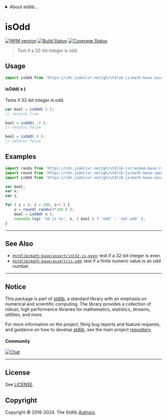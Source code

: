 <!--

@license Apache-2.0

Copyright (c) 2018 The Stdlib Authors.

Licensed under the Apache License, Version 2.0 (the "License");
you may not use this file except in compliance with the License.
You may obtain a copy of the License at

   http://www.apache.org/licenses/LICENSE-2.0

Unless required by applicable law or agreed to in writing, software
distributed under the License is distributed on an "AS IS" BASIS,
WITHOUT WARRANTIES OR CONDITIONS OF ANY KIND, either express or implied.
See the License for the specific language governing permissions and
limitations under the License.

-->


<details>
  <summary>
    About stdlib...
  </summary>
  <p>We believe in a future in which the web is a preferred environment for numerical computation. To help realize this future, we've built stdlib. stdlib is a standard library, with an emphasis on numerical and scientific computation, written in JavaScript (and C) for execution in browsers and in Node.js.</p>
  <p>The library is fully decomposable, being architected in such a way that you can swap out and mix and match APIs and functionality to cater to your exact preferences and use cases.</p>
  <p>When you use stdlib, you can be absolutely certain that you are using the most thorough, rigorous, well-written, studied, documented, tested, measured, and high-quality code out there.</p>
  <p>To join us in bringing numerical computing to the web, get started by checking us out on <a href="https://github.com/stdlib-js/stdlib">GitHub</a>, and please consider <a href="https://opencollective.com/stdlib">financially supporting stdlib</a>. We greatly appreciate your continued support!</p>
</details>

# isOdd

[![NPM version][npm-image]][npm-url] [![Build Status][test-image]][test-url] [![Coverage Status][coverage-image]][coverage-url] <!-- [![dependencies][dependencies-image]][dependencies-url] -->

> Test if a 32-bit integer is odd.



<section class="usage">

## Usage

```javascript
import isOdd from 'https://cdn.jsdelivr.net/gh/stdlib-js/math-base-assert-int32-is-odd@deno/mod.js';
```

#### isOdd( x )

Tests if 32-bit integer is odd.

```javascript
var bool = isOdd( 5 );
// returns true

bool = isOdd( -2 );
// returns false

bool = isOdd( 0 );
// returns false
```

</section>

<!-- /.usage -->

<section class="notes">

</section>

<!-- /.notes -->

<section class="examples">

## Examples

<!-- eslint no-undef: "error" -->

```javascript
import randu from 'https://cdn.jsdelivr.net/gh/stdlib-js/random-base-randu@deno/mod.js';
import round from 'https://cdn.jsdelivr.net/gh/stdlib-js/math-base-special-round@deno/mod.js';
import isOdd from 'https://cdn.jsdelivr.net/gh/stdlib-js/math-base-assert-int32-is-odd@deno/mod.js';

var bool;
var x;
var i;

for ( i = 0; i < 100; i++ ) {
    x = round( randu()*100.0 );
    bool = isOdd( x );
    console.log( '%d is %s', x, ( bool ) ? 'odd' : 'not odd' );
}
```

</section>

<!-- /.examples -->

<!-- Section for related `stdlib` packages. Do not manually edit this section, as it is automatically populated. -->

<section class="related">

* * *

## See Also

-   <span class="package-name">[`@stdlib/math-base/assert/int32-is-even`][@stdlib/math/base/assert/int32-is-even]</span><span class="delimiter">: </span><span class="description">test if a 32-bit integer is even.</span>
-   <span class="package-name">[`@stdlib/math-base/assert/is-odd`][@stdlib/math/base/assert/is-odd]</span><span class="delimiter">: </span><span class="description">test if a finite numeric value is an odd number.</span>

</section>

<!-- /.related -->

<!-- Section for all links. Make sure to keep an empty line after the `section` element and another before the `/section` close. -->


<section class="main-repo" >

* * *

## Notice

This package is part of [stdlib][stdlib], a standard library with an emphasis on numerical and scientific computing. The library provides a collection of robust, high performance libraries for mathematics, statistics, streams, utilities, and more.

For more information on the project, filing bug reports and feature requests, and guidance on how to develop [stdlib][stdlib], see the main project [repository][stdlib].

#### Community

[![Chat][chat-image]][chat-url]

---

## License

See [LICENSE][stdlib-license].


## Copyright

Copyright &copy; 2016-2024. The Stdlib [Authors][stdlib-authors].

</section>

<!-- /.stdlib -->

<!-- Section for all links. Make sure to keep an empty line after the `section` element and another before the `/section` close. -->

<section class="links">

[npm-image]: http://img.shields.io/npm/v/@stdlib/math-base-assert-int32-is-odd.svg
[npm-url]: https://npmjs.org/package/@stdlib/math-base-assert-int32-is-odd

[test-image]: https://github.com/stdlib-js/math-base-assert-int32-is-odd/actions/workflows/test.yml/badge.svg?branch=main
[test-url]: https://github.com/stdlib-js/math-base-assert-int32-is-odd/actions/workflows/test.yml?query=branch:main

[coverage-image]: https://img.shields.io/codecov/c/github/stdlib-js/math-base-assert-int32-is-odd/main.svg
[coverage-url]: https://codecov.io/github/stdlib-js/math-base-assert-int32-is-odd?branch=main

<!--

[dependencies-image]: https://img.shields.io/david/stdlib-js/math-base-assert-int32-is-odd.svg
[dependencies-url]: https://david-dm.org/stdlib-js/math-base-assert-int32-is-odd/main

-->

[chat-image]: https://img.shields.io/gitter/room/stdlib-js/stdlib.svg
[chat-url]: https://app.gitter.im/#/room/#stdlib-js_stdlib:gitter.im

[stdlib]: https://github.com/stdlib-js/stdlib

[stdlib-authors]: https://github.com/stdlib-js/stdlib/graphs/contributors

[umd]: https://github.com/umdjs/umd
[es-module]: https://developer.mozilla.org/en-US/docs/Web/JavaScript/Guide/Modules

[deno-url]: https://github.com/stdlib-js/math-base-assert-int32-is-odd/tree/deno
[deno-readme]: https://github.com/stdlib-js/math-base-assert-int32-is-odd/blob/deno/README.md
[umd-url]: https://github.com/stdlib-js/math-base-assert-int32-is-odd/tree/umd
[umd-readme]: https://github.com/stdlib-js/math-base-assert-int32-is-odd/blob/umd/README.md
[esm-url]: https://github.com/stdlib-js/math-base-assert-int32-is-odd/tree/esm
[esm-readme]: https://github.com/stdlib-js/math-base-assert-int32-is-odd/blob/esm/README.md
[branches-url]: https://github.com/stdlib-js/math-base-assert-int32-is-odd/blob/main/branches.md

[stdlib-license]: https://raw.githubusercontent.com/stdlib-js/math-base-assert-int32-is-odd/main/LICENSE

<!-- <related-links> -->

[@stdlib/math/base/assert/int32-is-even]: https://github.com/stdlib-js/math-base-assert-int32-is-even/tree/deno

[@stdlib/math/base/assert/is-odd]: https://github.com/stdlib-js/math-base-assert-is-odd/tree/deno

<!-- </related-links> -->

</section>

<!-- /.links -->
